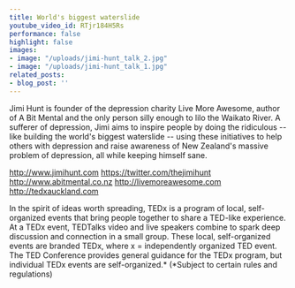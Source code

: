 ```yaml
---
title: World's biggest waterslide
youtube_video_id: RTjr184H5Rs
performance: false
highlight: false
images:
- image: "/uploads/jimi-hunt_talk_2.jpg"
- image: "/uploads/jimi-hunt_talk_1.jpg"
related_posts:
- blog_post: ''
---
```


Jimi Hunt is founder of the depression charity Live More Awesome, author of A Bit Mental and the only person silly enough to lilo the Waikato River. A sufferer of depression, Jimi aims to inspire people by doing the ridiculous -- like building the world's biggest waterslide -- using these initiatives to help others with depression and raise awareness of New Zealand's massive problem of depression, all while keeping himself sane.

http://www.jimihunt.com
https://twitter.com/thejimihunt
http://www.abitmental.co.nz
http://livemoreawesome.com
http://tedxauckland.com

In the spirit of ideas worth spreading, TEDx is a program of local, self-organized events that bring people together to share a TED-like experience. At a TEDx event, TEDTalks video and live speakers combine to spark deep discussion and connection in a small group. These local, self-organized events are branded TEDx, where x = independently organized TED event. The TED Conference provides general guidance for the TEDx program, but individual TEDx events are self-organized.* (*Subject to certain rules and regulations)
